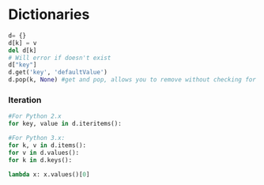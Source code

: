 # Dictionaries

```python
d= {}
d[k] = v
del d[k]
# Will error if doesn't exist
d["key"]
d.get('key', 'defaultValue')
d.pop(k, None) #get and pop, allows you to remove without checking for existence
```

### Iteration

```python
#For Python 2.x
for key, value in d.iteritems():

#For Python 3.x:
for k, v in d.items():
for v in d.values():
for k in d.keys():
 
lambda x: x.values()[0]
```



